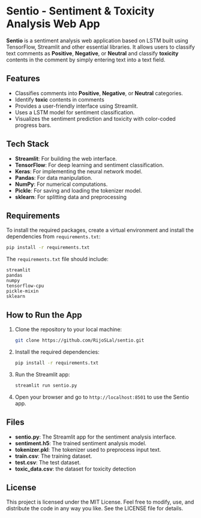 # Sentio - Sentiment & Toxicity Analysis Web App

**Sentio** is a sentiment analysis web application based on LSTM built using TensorFlow, Streamlit and other essential libraries. It allows users to classify text comments as **Positive**, **Negative**, or **Neutral** and classify **toxicity** contents in the comment by simply entering text into a text field.

## Features

- Classifies comments into **Positive**, **Negative**, or **Neutral** categories.
- Identify **toxic** contents in comments
- Provides a user-friendly interface using Streamlit.
- Uses a LSTM model for sentiment classification.
- Visualizes the sentiment prediction and toxicity with color-coded progress bars.

## Tech Stack

- **Streamlit**: For building the web interface.
- **TensorFlow**: For deep learning and sentiment classification.
- **Keras**: For implementing the neural network model.
- **Pandas**: For data manipulation.
- **NumPy**: For numerical computations.
- **Pickle**: For saving and loading the tokenizer model.
- **sklearn**: For splitting data and preprocessing

## Requirements

To install the required packages, create a virtual environment and install the dependencies from `requirements.txt`:

```bash
pip install -r requirements.txt
```

The `requirements.txt` file should include:

```
streamlit
pandas
numpy
tensorflow-cpu
pickle-mixin
sklearn
```

## How to Run the App

1. Clone the repository to your local machine:

   ```bash
   git clone https://github.com/RijoSLal/sentio.git
   ```

2. Install the required dependencies:

   ```bash
   pip install -r requirements.txt
   ```

3. Run the Streamlit app:

   ```bash
   streamlit run sentio.py
   ```

4. Open your browser and go to `http://localhost:8501` to use the Sentio app.

## Files

- **sentio.py**: The Streamlit app for the sentiment analysis interface.
- **sentiment.h5**: The trained sentiment analysis model.
- **tokenizer.pkl**: The tokenizer used to preprocess input text.
- **train.csv**: The training dataset.
- **test.csv**: The test dataset.
- **toxic_data.csv**: the dataset for toxicity detection

## License

This project is licensed under the MIT License. Feel free to modify, use, and distribute the code in any way you like. See the LICENSE file for details.
